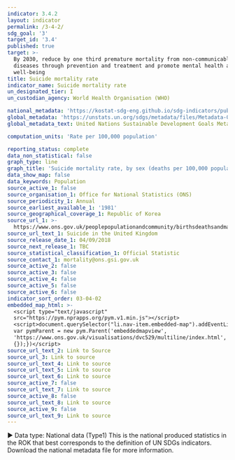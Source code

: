 ```yaml
---
indicator: 3.4.2
layout: indicator
permalink: /3-4-2/
sdg_goal: '3'
target_id: '3.4'
published: true
target: >-
  By 2030, reduce by one third premature mortality from non-communicable
  diseases through prevention and treatment and promote mental health and
  well-being
title: Suicide mortality rate
indicator_name: Suicide mortality rate
un_designated_tier: I
un_custodian_agency: World Health Organisation (WHO)

national_metadata: 'https://kostat-sdg-eng.github.io/sdg-indicators/public/Metadata-03-04-02_ENG.pdf'
global_metadata: 'https://unstats.un.org/sdgs/metadata/files/Metadata-03-04-02.pdf'
global_metadata_text: United Nations Sustainable Development Goals Metadata (PDF 65.1 KB)

computation_units: 'Rate per 100,000 population'

reporting_status: complete
data_non_statistical: false
graph_type: line
graph_title: 'Suicide mortality rate, by sex (deaths per 100,000 population)'
data_show_map: false
data_keywords: Population
source_active_1: false
source_organisation_1: Office for National Statistics (ONS)
source_periodicity_1: Annual
source_earliest_available_1: '1981'
source_geographical_coverage_1: Republic of Korea
source_url_1: >-
  https://www.ons.gov.uk/peoplepopulationandcommunity/birthsdeathsandmarriages/deaths/datasets/suicidesintheunitedkingdomreferencetables
source_url_text_1: Suicide in the United Kingdom
source_release_date_1: 04/09/2018
source_next_release_1: TBC
source_statistical_classification_1: Official Statistic
source_contact_1: mortality@ons.gsi.gov.uk
source_active_2: false
source_active_3: false
source_active_4: false
source_active_5: false
source_active_6: false
indicator_sort_order: 03-04-02
embedded_map_html: >-
  <script type="text/javascript"
  src="https://pym.nprapps.org/pym.v1.min.js"></script>
  <script>document.querySelector("li.nav-item.embedded-map").addEventListener("click",function(){
  var pymParent = new pym.Parent('embeddedmapview',
  'https://www.ons.gov.uk/visualisations/dvc529/multiline/index.html',
  {});})</script>
source_url_text_2: Link to Source
source_url_3: Link to source
source_url_text_4: Link to source
source_url_text_5: Link to source
source_url_text_6: Link to source
source_active_7: false
source_url_text_7: Link to source
source_active_8: false
source_url_text_8: Link to source
source_active_9: false
source_url_text_9: Link to source
---
```

▶ Data type: National data (Type1) This is the national produced statistics in the ROK that best corresponds to the definition of UN SDGs indicators. Download the national metadata file for more information.
